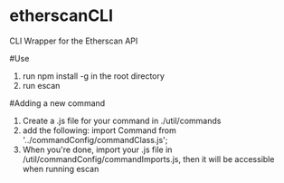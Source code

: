 # etherscanCLI
CLI Wrapper for the Etherscan API

#Use
1. run npm install -g in the root directory
2. run escan <command>

#Adding a new command
1. Create a .js file for your command in ./util/commands
2. add the following: import Command from '../commandConfig/commandClass.js';
3. When you're done, import your .js file in /util/commandConfig/commandImports.js, then it will be accessible when running escan <command>
